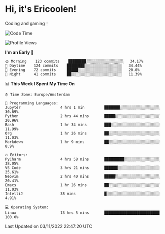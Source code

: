 # Hi, it's Ericoolen!
Coding and gaming！

<!--START_SECTION:waka-->
![Code Time](http://img.shields.io/badge/Code%20Time-506%20hrs%2043%20mins-blue)

![Profile Views](http://img.shields.io/badge/Profile%20Views-5-blue)

**I'm an Early 🐤** 

```text
🌞 Morning    123 commits    ████████░░░░░░░░░░░░░░░░░   34.17% 
🌆 Daytime    124 commits    ████████░░░░░░░░░░░░░░░░░   34.44% 
🌃 Evening    72 commits     █████░░░░░░░░░░░░░░░░░░░░   20.0% 
🌙 Night      41 commits     ██░░░░░░░░░░░░░░░░░░░░░░░   11.39%

```


📊 **This Week I Spent My Time On** 

```text
⌚︎ Time Zone: Europe/Amsterdam

💬 Programming Languages: 
Jupyter                  4 hrs 1 min         ███████░░░░░░░░░░░░░░░░░░   30.69% 
Python                   2 hrs 44 mins       █████░░░░░░░░░░░░░░░░░░░░   20.96% 
Bash                     1 hr 34 mins        ███░░░░░░░░░░░░░░░░░░░░░░   11.99% 
Org                      1 hr 26 mins        ██░░░░░░░░░░░░░░░░░░░░░░░   11.03% 
Markdown                 1 hr 9 mins         ██░░░░░░░░░░░░░░░░░░░░░░░   8.9%

🔥 Editors: 
PyCharm                  4 hrs 58 mins       █████████░░░░░░░░░░░░░░░░   38.05% 
VS Code                  3 hrs 21 mins       ██████░░░░░░░░░░░░░░░░░░░   25.61% 
Neovim                   2 hrs 40 mins       █████░░░░░░░░░░░░░░░░░░░░   20.41% 
Emacs                    1 hr 26 mins        ██░░░░░░░░░░░░░░░░░░░░░░░   11.03% 
IntelliJ                 38 mins             █░░░░░░░░░░░░░░░░░░░░░░░░   4.91%

💻 Operating System: 
Linux                    13 hrs 5 mins       █████████████████████████   100.0%

```


 Last Updated on 03/11/2022 22:47:20 UTC
<!--END_SECTION:waka-->


